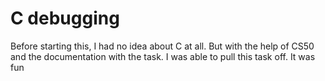 # C debugging 
Before starting this, I had no idea about C at all. But with the help of CS50 and 
the documentation with the task. I was able to pull this task off. It was fun
